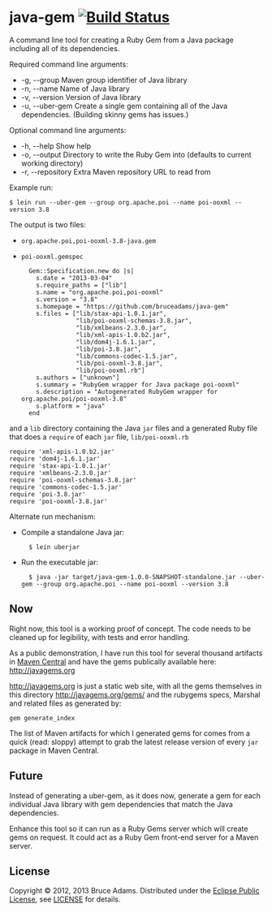 # java-gem [![Build Status](https://secure.travis-ci.org/bruceadams/java-gem.png)](http://travis-ci.org/bruceadams/java-gem)

A command line tool for creating a Ruby Gem from a Java package
including all of its dependencies.

Required command line arguments:
* -g, --group       Maven group identifier of Java library
* -n, --name        Name of Java library
* -v, --version     Version of Java library
* -u, --uber-gem    Create a single gem containing all of the Java dependencies. (Building skinny gems has issues.)

Optional command line arguments:
* -h, --help        Show help
* -o, --output      Directory to write the Ruby Gem into (defaults to current working directory)
* -r, --repository  Extra Maven repository URL to read from

Example run:

    $ lein run --uber-gem --group org.apache.poi --name poi-ooxml --version 3.8

The output is two files:
* `org.apache.poi,poi-ooxml-3.8-java.gem`
* `poi-ooxml.gemspec`

        Gem::Specification.new do |s|
          s.date = "2013-03-04"
          s.require_paths = ["lib"]
          s.name = "org.apache.poi,poi-ooxml"
          s.version = "3.8"
          s.homepage = "https://github.com/bruceadams/java-gem"
          s.files = ["lib/stax-api-1.0.1.jar",
                     "lib/poi-ooxml-schemas-3.8.jar",
                     "lib/xmlbeans-2.3.0.jar",
                     "lib/xml-apis-1.0.b2.jar",
                     "lib/dom4j-1.6.1.jar",
                     "lib/poi-3.8.jar",
                     "lib/commons-codec-1.5.jar",
                     "lib/poi-ooxml-3.8.jar",
                     "lib/poi-ooxml.rb"]
          s.authors = ["unknown"]
          s.summary = "RubyGem wrapper for Java package poi-ooxml"
          s.description = "Autogenerated RubyGem wrapper for org.apache.poi/poi-ooxml-3.8"
          s.platform = "java"
        end

and a `lib` directory containing the Java `jar` files and a generated
Ruby file that does a `require` of each `jar` file, `lib/poi-ooxml.rb`

    require 'xml-apis-1.0.b2.jar'
    require 'dom4j-1.6.1.jar'
    require 'stax-api-1.0.1.jar'
    require 'xmlbeans-2.3.0.jar'
    require 'poi-ooxml-schemas-3.8.jar'
    require 'commons-codec-1.5.jar'
    require 'poi-3.8.jar'
    require 'poi-ooxml-3.8.jar'

Alternate run mechanism:

* Compile a standalone Java jar:

        $ lein uberjar

* Run the executable jar:

        $ java -jar target/java-gem-1.0.0-SNAPSHOT-standalone.jar --uber-gem --group org.apache.poi --name poi-ooxml --version 3.8

## Now

Right now, this tool is a working proof of concept. The code needs to
be cleaned up for legibility, with tests and error handling.

As a public demonstration, I have run this tool for several thousand
artifacts in [Maven Central](http://search.maven.org/) and have the
gems publically available here: http://javagems.org

http://javagems.org is just a static web site, with all the gems
themselves in this directory http://javagems.org/gems/ and the
rubygems specs, Marshal and related files as generated by:

    gem generate_index

The list of Maven artifacts for which I generated gems for comes from
a quick (read: sloppy) attempt to grab the latest release version of
every `jar` package in Maven Central.

## Future

Instead of generating a uber-gem, as it does now, generate a gem for
each individual Java library with gem dependencies that match the Java
dependencies.

Enhance this tool so it can run as a Ruby Gems server which will
create gems on request. It could act as a Ruby Gem front-end server
for a Maven server.

## License

Copyright © 2012, 2013 Bruce Adams. Distributed under the
[Eclipse Public License](http://www.eclipse.org/legal/epl-v10.html),
see [LICENSE](LICENSE) for details.
